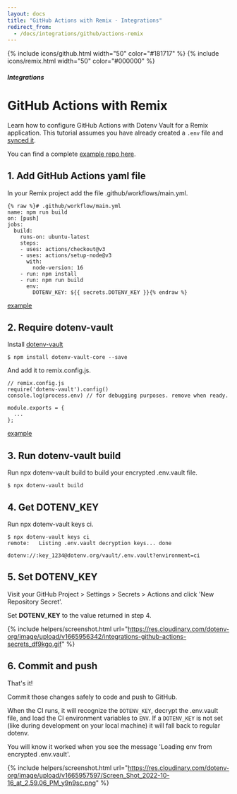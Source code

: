 ```yaml
---
layout: docs
title: "GitHub Actions with Remix - Integrations"
redirect_from:
  - /docs/integrations/github/actions-remix
---
```


{% include icons/github.html width="50" color="#181717" %}
{% include icons/remix.html width="50" color="#000000" %}

##### Integrations

# GitHub Actions with Remix

Learn how to configure GitHub Actions with Dotenv Vault for a Remix application. This tutorial assumes you have already created a `.env` file and [synced it](/docs/tutorials/sync).

You can find a complete [example repo here](https://github.com/dotenv-org/integration-example-github-actions-remix).

## 1. Add GitHub Actions yaml file

In your Remix project add the file .github/workflows/main.yml.

```
{% raw %}# .github/workflow/main.yml
name: npm run build
on: [push]
jobs:
  build:
    runs-on: ubuntu-latest
    steps:
    - uses: actions/checkout@v3
    - uses: actions/setup-node@v3
      with:
        node-version: 16
    - run: npm install
    - run: npm run build
      env:
        DOTENV_KEY: ${{ secrets.DOTENV_KEY }}{% endraw %}
```

[example](https://github.com/dotenv-org/integration-example-github-actions-remix/blob/master/.github/workflows/main.yml)

## 2. Require dotenv-vault

Install [dotenv-vault](https://github.com/dotenv-org/dotenv-vault)

```
$ npm install dotenv-vault-core --save
```

And add it to remix.config.js.

```
// remix.config.js
require('dotenv-vault').config()
console.log(process.env) // for debugging purposes. remove when ready.

module.exports = {
  ...
};
```

[example](https://github.com/dotenv-org/integration-example-github-actions-remix/blob/master/remix.config.js#L2)

## 3. Run dotenv-vault build

Run npx dotenv-vault build to build your encrypted .env.vault file.

```
$ npx dotenv-vault build
```

## 4. Get DOTENV_KEY

Run npx dotenv-vault keys ci.

```
$ npx dotenv-vault keys ci
remote:   Listing .env.vault decryption keys... done

dotenv://:key_1234@dotenv.org/vault/.env.vault?environment=ci
```

## 5. Set DOTENV_KEY

Visit your GitHub Project > Settings > Secrets > Actions and click 'New Repository Secret'.

Set **DOTENV_KEY** to the value returned in step 4.

{% include helpers/screenshot.html url="https://res.cloudinary.com/dotenv-org/image/upload/v1665956342/integrations-github-actions-secrets_df9kgo.gif" %}

## 6. Commit and push

That's it!

Commit those changes safely to code and push to GitHub.

When the CI runs, it will recognize the `DOTENV_KEY`, decrypt the .env.vault file, and load the CI environment variables to `ENV`. If a `DOTENV_KEY` is not set (like during development on your local machine) it will fall back to regular dotenv.

You will know it worked when you see the message 'Loading env from encrypted .env.vault'.

{% include helpers/screenshot.html url="https://res.cloudinary.com/dotenv-org/image/upload/v1665957597/Screen_Shot_2022-10-16_at_2.59.06_PM_y9n9sc.png" %}
